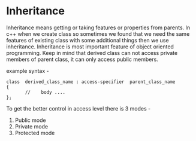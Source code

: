 # Inheritance

Inheritance means getting or taking features or properties from parents. In c++ when we create class so sometimes we found that we need the same features of existing class with some additional things then we use inheritance. Inheritance is most important feature of object oriented programming. Keep in mind that derived class can not access private members of parent class, it can only access public members. 

example syntax - 
```
class  derived_class_name : access-specifier  parent_class_name
{
       //    body ....
};
```
To get the better control in access level there is 3 modes - 

1. Public mode 
2. Private mode 
3. Protected mode 
 